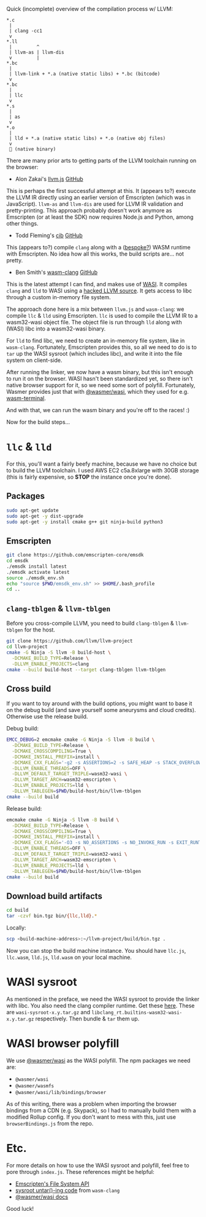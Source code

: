 Quick (incomplete) overview of the compilation process w/ LLVM:
```
*.c
 |
 | clang -cc1
 v
*.ll
 |         ^
 | llvm-as | llvm-dis
 v         |
*.bc
 |
 | llvm-link + *.a (native static libs) + *.bc (bitcode)
 v
*.bc
 |
 | llc
 v
*.s
 |
 | as
 v
*.o
 |
 | lld + *.a (native static libs) + *.o (native obj files)
 v
 🎉 (native binary)
```

There are many prior arts to getting parts of the LLVM toolchain running on the browser:
- Alon Zakai's [llvm.js](http://kripken.github.io/llvm.js/demo.html) [GitHub](https://github.com/kripken/llvm.js)

This is perhaps the first successful attempt at this. It (appears to?) execute the LLVM IR directly using an earlier version of Emscripten (which was in JavaScript). `llvm-as` and `llvm-dis` are used for LLVM IR validation and pretty-printing. This approach probably doesn't work anymore as Emscripten (or at least the SDK) now requires Node.js and Python, among other things.
- Todd Fleming's [cib](https://tbfleming.github.io/cib/) [GitHub](https://github.com/tbfleming/cib)

This (appears to?) compile `clang` along with a ([bespoke?](https://github.com/tbfleming/cib/blob/master/src/rtl/CMakeLists.txt)) WASM runtime with Emscripten. No idea how all this works, the build scripts are... not pretty.
- Ben Smith's [wasm-clang](https://binji.github.io/wasm-clang/) [GitHub](https://github.com/binji/wasm-clang)

This is the latest attempt I can find, and makes use of [WASI](https://github.com/bytecodealliance/wasmtime/blob/main/docs/WASI-intro.md). It compiles `clang` and `lld` to WASI using a [hacked LLVM source](https://github.com/binji/llvm-project). It gets access to libc through a custom in-memory file system.

The approach done here is a mix between `llvm.js` and `wasm-clang`: we compile `llc` & `lld` using Emscripten. `llc` is used to compile the LLVM IR to a wasm32-wasi object file. The object file is run through `lld` along with (WASI) libc into a wasm32-wasi binary.

For `lld` to find libc, we need to create an in-memory file system, like in `wasm-clang`. Fortunately, Emscripten provides this, so all we need to do is to `tar` up the WASI sysroot (which includes libc), and write it into the file system on client-side.

After running the linker, we now have a wasm binary, but this isn't enough to run it on the browser. WASI hasn't been standardized yet, so there isn't native browser support for it, so we need some sort of polyfill. Fortunately, Wasmer provides just that with [@wasmer/wasi](https://github.com/wasmerio/wasmer-js/tree/master/packages/wasi), which they used for e.g. [wasm-terminal](https://www.infoq.com/news/2019/10/wasmer-js-wasi-wasm-browser/).

And with that, we can run the wasm binary and you're off to the races! :)

Now for the build steps...
# `llc` & `lld`
For this, you'll want a fairly beefy machine, because we have no choice but to build the LLVM toolchain. I used AWS EC2 c5a.8xlarge with 30GB storage (this is fairly expensive, so **STOP** the instance once you're done).
## Packages
```sh
sudo apt-get update
sudo apt-get -y dist-upgrade
sudo apt-get -y install cmake g++ git ninja-build python3
```
## Emscripten
```sh
git clone https://github.com/emscripten-core/emsdk
cd emsdk
./emsdk install latest
./emsdk activate latest
source ./emsdk_env.sh
echo "source $PWD/emsdk_env.sh" >> $HOME/.bash_profile
cd ..
```
## `clang-tblgen` & `llvm-tblgen`
Before you cross-compile LLVM, you need to build `clang-tblgen` & `llvm-tblgen` for the host.
```sh
git clone https://github.com/llvm/llvm-project
cd llvm-project
cmake -G Ninja -S llvm -B build-host \
  -DCMAKE_BUILD_TYPE=Release \
  -DLLVM_ENABLE_PROJECTS=clang
cmake --build build-host --target clang-tblgen llvm-tblgen
```
## Cross build
If you want to toy around with the build options, you might want to base it on the debug build (and save yourself some aneurysms and cloud credits). Otherwise use the release build.

Debug build:
```sh
EMCC_DEBUG=2 emcmake cmake -G Ninja -S llvm -B build \
  -DCMAKE_BUILD_TYPE=Release \
  -DCMAKE_CROSSCOMPILING=True \
  -DCMAKE_INSTALL_PREFIX=install \
  -DCMAKE_CXX_FLAGS='-g2 -s ASSERTIONS=2 -s SAFE_HEAP -s STACK_OVERFLOW_CHECK=2 -s DEMANGLE_SUPPORT -s MALLOC=emmalloc-debug -s EXCEPTION_DEBUG -s PTHREADS_DEBUG -s ABORT_ON_WASM_EXCEPTIONS -s NO_INVOKE_RUN -s EXIT_RUNTIME -s ALLOW_MEMORY_GROWTH -s INITIAL_MEMORY=64MB -s MODULARIZE -s EXPORT_ES6 -s EXTRA_EXPORTED_RUNTIME_METHODS=["callMain","FS"]' \
  -DLLVM_ENABLE_THREADS=OFF \
  -DLLVM_DEFAULT_TARGET_TRIPLE=wasm32-wasi \
  -DLLVM_TARGET_ARCH=wasm32-emscripten \
  -DLLVM_ENABLE_PROJECTS=lld \
  -DLLVM_TABLEGEN=$PWD/build-host/bin/llvm-tblgen
cmake --build build
```
Release build:
```sh
emcmake cmake -G Ninja -S llvm -B build \
  -DCMAKE_BUILD_TYPE=Release \
  -DCMAKE_CROSSCOMPILING=True \
  -DCMAKE_INSTALL_PREFIX=install \
  -DCMAKE_CXX_FLAGS='-O3 -s NO_ASSERTIONS -s NO_INVOKE_RUN -s EXIT_RUNTIME -s ALLOW_MEMORY_GROWTH -s INITIAL_MEMORY=64MB -s MODULARIZE -s EXPORT_ES6 -s EXTRA_EXPORTED_RUNTIME_METHODS=["callMain","FS"]' \
  -DLLVM_ENABLE_THREADS=OFF \
  -DLLVM_DEFAULT_TARGET_TRIPLE=wasm32-wasi \
  -DLLVM_TARGET_ARCH=wasm32-emscripten \
  -DLLVM_ENABLE_PROJECTS=lld \
  -DLLVM_TABLEGEN=$PWD/build-host/bin/llvm-tblgen
cmake --build build
```
## Download build artifacts
```sh
cd build
tar -czvf bin.tgz bin/{llc,lld}.*
```
Locally:
```sh
scp <build-machine-address>:~/llvm-project/build/bin.tgz .
```
Now you can stop the build machine instance. You should have `llc.js`, `llc.wasm`, `lld.js`, `lld.wasm` on your local machine.
# WASI sysroot
As mentioned in the preface, we need the WASI sysroot to provide the linker with libc. You also need the clang compiler runtime. Get these [here](https://github.com/WebAssembly/wasi-sdk/releases). These are `wasi-sysroot-x.y.tar.gz` and `libclang_rt.builtins-wasm32-wasi-x.y.tar.gz` respectively. Then bundle & `tar` them up.
# WASI browser polyfill
We use [@wasmer/wasi](https://github.com/wasmerio/wasmer-js/tree/master/packages/wasi) as the WASI polyfill. The npm packages we need are:
- `@wasmer/wasi`
- `@wasmer/wasmfs`
- `@wasmer/wasi/lib/bindings/browser`

As of this writing, there was a problem when importing the browser bindings from a CDN (e.g. Skypack), so I had to manually build them with a modified Rollup config. If you don't want to mess with this, just use `browserBindings.js` from the repo.
# Etc.
For more details on how to use the WASI sysroot and polyfill, feel free to pore through `index.js`. These references might be helpful:
- [Emscripten's File System API](https://emscripten.org/docs/api_reference/Filesystem-API.html#filesystem-api)
- [sysroot untar()-ing code](https://github.com/binji/wasm-clang/blob/8e78cdb9caa80f75ed86d6632cb4e9310b22748c/shared.js#L580-L652) from `wasm-clang`
- [@wasmer/wasi docs](https://docs.wasmer.io/integrations/js/reference-api/wasmer-wasi)

Good luck!
